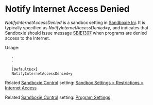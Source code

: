 # Notify Internet Access Denied

_NotifyInternetAccessDenied_ is a sandbox setting in [Sandboxie Ini](SandboxieIni.md). It is typically specified as _NotifyInternetAccessDenied=y_, and indicates that Sandboxie should issue message [SBIE1307](SBIE1307.md) when programs are denied access to the Internet.

Usage:
```
   .
   .
   .
   [DefaultBox]
   NotifyInternetAccessDenied=y
```

Related [Sandboxie Control](SandboxieControl.md) setting: [Sandbox Settings > Restrictions > Internet Access](RestrictionsSettings.md#internet-access)

Related [Sandboxie Control](SandboxieControl.md) setting: [Program Settings](ProgramSettings.md#page-2)
